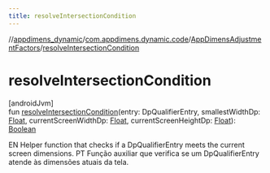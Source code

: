 ```yaml
---
title: resolveIntersectionCondition
---
```

//[appdimens_dynamic](../../../index.html)/[com.appdimens.dynamic.code](../index.html)/[AppDimensAdjustmentFactors](index.html)/[resolveIntersectionCondition](resolve-intersection-condition.html)



# resolveIntersectionCondition



[androidJvm]\
fun [resolveIntersectionCondition](resolve-intersection-condition.html)(entry: DpQualifierEntry, smallestWidthDp: [Float](https://kotlinlang.org/api/core/kotlin-stdlib/kotlin/-float/index.html), currentScreenWidthDp: [Float](https://kotlinlang.org/api/core/kotlin-stdlib/kotlin/-float/index.html), currentScreenHeightDp: [Float](https://kotlinlang.org/api/core/kotlin-stdlib/kotlin/-float/index.html)): [Boolean](https://kotlinlang.org/api/core/kotlin-stdlib/kotlin/-boolean/index.html)



EN Helper function that checks if a DpQualifierEntry meets the current screen dimensions. PT Função auxiliar que verifica se um DpQualifierEntry atende às dimensões atuais da tela.



